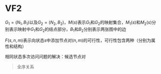 # VF2

$G_1=(N_1,B_1)$以及$G_2=(N_2,B_2)$，$M(s)$表示$G_1$和$G_2$的映射集合，$M_1(s)$和$M_2(s)$分别表示映射中$G_1$和$G_2$的结点部分，$B_1$和$B_2$分别表示两张图中的边

$F(s,n,m)$表示向状态$s$中添加节点对$(n,m)$的可行性，可行性包含两种（分别为属性和结构）

相同状态多次访问问题的解决：候选节点对

> 全序关系
>
> 